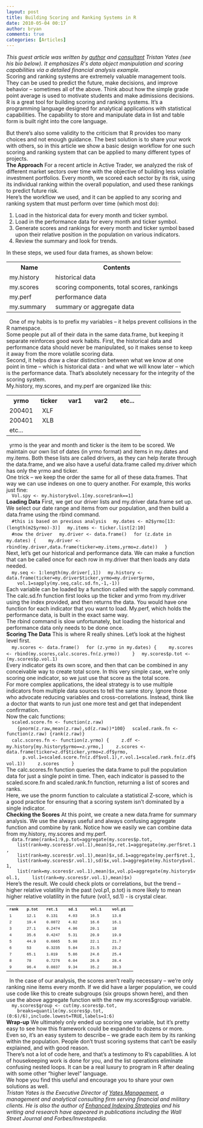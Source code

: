 ```yaml
---
layout: post
title: Building Scoring and Ranking Systems in R
date: 2010-05-04 00:17
author: bryan
comments: true
categories: [Articles]
---
```



<em>This guest article was written by <a href="http://www.amazon.com/Enhanced-Indexing-Strategies-Utilizing-Performance/dp/0470259256" title = "Enhanced Indexing Strategies">author</a> and <a href="http://www.yates-mgt.com" title = "Yates Management">consultant</a> Tristan Yates (see his bio below). It emphasizes R's data object manipulation and scoring capabilities via a detailed financial analysis example.</em>
<br />
Scoring and ranking systems are extremely valuable management tools.  They can be used to predict the future, make decisions, and improve behavior – sometimes all of the above.  Think about how the simple grade point average is used to motivate students and make admissions decisions.
<br />
R is a great tool for building scoring and ranking systems.  It’s a programming language designed for analytical applications with statistical capabilities.  The capability to store and manipulate data in list and table form is built right into the core language.
&nbsp;

But there’s also some validity to the criticism that R provides too many choices and not enough guidance.  The best solution is to share your work with others, so in this article we show a basic design workflow for one such scoring and ranking system that can be applied to many different types of projects.
<br />
<strong>The Approach</strong>
For a recent article in Active Trader, we analyzed the risk of different market sectors over time with the objective of building less volatile investment portfolios.  Every month, we scored each sector by its risk, using its individual ranking within the overall population, and used these rankings to predict future risk.
<br />
Here’s the workflow we used, and it can be applied to any scoring and ranking system that must perform over time (which most do):

<ol>
<li>Load in the historical data for every month and ticker symbol.</li>
<li>Load in the performance data for every month and ticker symbol.</li>
<li>Generate scores and rankings for every month and ticker symbol based upon their relative position in the population on various indicators.</li>
<li>Review the summary and look for trends.</li>
</ol>

In these steps, we used four data frames, as shown below:
<br >
<table>
<tr>
<th>Name</th>
<th>Contents</th>
</tr>
<tr>
<td>my.history</td>
<td>historical data</td>
</tr>
<tr>
<td>my.scores</td>
<td>scoring components, total scores, rankings</td>
</tr>
<tr>
<td>my.perf</td>
<td>performance data</td>
</tr>
<tr>
<td>my.summary&nbsp;&nbsp;</td>
<td>summary or aggregate data</td>
</tr>
</table>
&nbsp;
One of my habits is to prefix my variables – it helps prevent collisions in the R namespace.
<br />
Some people put all of their data in the same data.frame, but keeping it separate reinforces good work habits.  First, the historical data and performance data should never be manipulated, so it makes sense to keep it away from the more volatile scoring data.
<br />
Second, it helps draw a clear distinction between what we know at one point in time – which is historical data - and what we will know later – which is the performance data.  That’s absolutely necessary for the integrity of the scoring system.
<br />
My.history, my.scores, and my.perf are organized like this:
<br >
<table>
<tr>
<th>&nbsp;yrmo&nbsp;</th>
<th>&nbsp;ticker&nbsp;</th>
<th>&nbsp;&nbsp;var1&nbsp;&nbsp;</th>
<th>&nbsp;&nbsp;var2&nbsp;&nbsp;</th>
<th>&nbsp;&nbsp;etc...&nbsp;&nbsp;</th>
</tr>
<tr>
<td>200401</td>
<td>&nbsp;&nbsp;XLF</td>
<td>&nbsp;</td>
<td>&nbsp;</td>
<td>&nbsp;</td>
</tr>
<tr>
<td>200401</td>
<td>&nbsp;&nbsp;XLB</td>
<td>&nbsp;</td>
<td>&nbsp;</td>
<td>&nbsp;</td>
</tr>
<tr>
<td>etc...</td>
<td>&nbsp;</td>
<td>&nbsp;</td>
<td>&nbsp;</td>
<td>&nbsp;</td>
</tr>
</table>
&nbsp;
yrmo is the year and month and ticker is the item to be scored.   We maintain our own list of dates (in yrmo format) and items in my.dates and my.items.  Both these lists are called drivers, as they can help iterate through the data.frame, and we also have a useful data.frame called my.driver which has only the yrmo and ticker.
<br />
One trick – we keep the order the same for all of these data.frames.  That way we can use indexes on one to query another.  For example, this works just fine:
<br />
<code>&nbsp;&nbsp;Vol.spy <- my.history$vol.1[my.score$rank==1]</code>
<br />
<strong>Loading Data</strong>
First, we get our driver lists and my.driver data.frame set up. We select our date range and items from our population, and then build a data.frame using the rbind command.
<br />
<code>&nbsp;&nbsp;#this is based on previous analysis</code>
<code>&nbsp;&nbsp;my.dates <- m2$yrmo[13:(length(m2$yrmo)-3)]</code>
<code>&nbsp;&nbsp;my.items <- ticker.list[2:10]</code>
<br />
<code>&nbsp;&nbsp;#now the driver</code>
<code>&nbsp;&nbsp;my.driver <- data.frame()</code>
<code>&nbsp;&nbsp;for (z.date in my.dates) {</code>
<code>&nbsp;&nbsp;&nbsp;&nbsp;my.driver <- rbind(my.driver,data.frame(ticker=my.items,yrmo=z.date))</code>
<code>&nbsp;&nbsp;}</code>
<br />
Next, let’s get our historical and performance data.  We can make a function that can be called once for each row in my.driver that then loads any data needed.
<br />
<code>&nbsp;&nbsp;my.seq <- 1:length(my.driver[,1])</code>
<code>&nbsp;&nbsp;my.history <- data.frame(ticker=my.driver$ticker,yrmo=my.driver$yrmo,</code>
<code>&nbsp;&nbsp;&nbsp;&nbsp;vol.1=sapply(my.seq,calc.sd.fn,-1,-1))</code>
<br />
Each variable can be loaded by a function called with the sapply command.  The calc.sd.fn function first looks up the ticker and yrmo from my.driver using the index provided, and then returns the data.  You would have one function for each indicator that you want to load.  My.perf, which holds the performance data, is built in the exact same way.
<br />
The rbind command is slow unfortunately, but loading the historical and performance data only needs to be done once.
<br />
<strong>Scoring The Data</strong>
This is where R really shines.  Let’s look at the highest level first.
<br />
<code>&nbsp;&nbsp;my.scores <- data.frame()</code>
<code>&nbsp;&nbsp;for (z.yrmo in my.dates) {</code>
<code>&nbsp;&nbsp;&nbsp;&nbsp;my.scores <- rbind(my.scores,calc.scores.fn(z.yrmo))</code>
<code>&nbsp;&nbsp;&nbsp;&nbsp;}</code>
<code>&nbsp;&nbsp;my.scores$p.tot <- (my.scores$p.vol.1)</code>
<br />
Every indicator gets its own score, and then that can be combined in any conceivable way to create total score.  In this very simple case, we’re only scoring one indicator, so we just use that score as the total score.
<br />
For more complex applications, the ideal strategy is to use multiple indicators from multiple data sources to tell the same story.  Ignore those who advocate reducing variables and cross-correlations.  Instead, think like a doctor that wants to run just one more test and get that independent confirmation.
<br />
Now the calc functions:
<br />
<code>&nbsp;&nbsp;scaled.score.fn <- function(z.raw)</code>
<code>&nbsp;&nbsp;&nbsp;&nbsp;{pnorm(z.raw,mean(z.raw),sd(z.raw))*100}</code>
<code>&nbsp;&nbsp;scaled.rank.fn <- function(z.raw) {rank(z.raw)}</code>
<br />
<code>&nbsp;&nbsp;calc.scores.fn <- function(z.yrmo) {</code>
<code>&nbsp;&nbsp;&nbsp;&nbsp;z.df <- my.history[my.history$yrmo==z.yrmo,]</code>
<code>&nbsp;&nbsp;&nbsp;&nbsp;z.scores <- data.frame(ticker=z.df$ticker,yrmo=z.df$yrmo,</code>
<code>&nbsp;&nbsp;&nbsp;&nbsp;&nbsp;&nbsp;p.vol.1=scaled.score.fn(z.df$vol.1),r.vol.1=scaled.rank.fn(z.df$vol.1))</code>
<code>&nbsp;&nbsp;&nbsp;&nbsp;z.scores</code>
<code>&nbsp;&nbsp;&nbsp;&nbsp;}</code>
<br />
The calc.scores.fn function queries the data.frame to pull the population data for just a single point in time.  Then, each indicator is passed to the scaled.score.fn and scaled.rank.fn function, returning a list of scores and ranks.
<br />
Here, we use the pnorm function to calculate a statistical Z-score, which is a good practice for ensuring that a scoring system isn’t dominated by a single indicator.
<br />
<strong>Checking the Scores</strong>
At this point, we create a new data.frame for summary analysis. We use the always useful and always confusing aggregate function and combine by rank.  Notice how we easily we can combine data from my.history, my.scores and my.perf.
<br />
<code>&nbsp;&nbsp;data.frame(rank=1:9,p.tot=aggregate(my.scores$p.tot,</code>
<code>&nbsp;&nbsp;&nbsp;&nbsp;list(rank=my.scores$r.vol.1),mean)$x,ret.1=aggregate(my.perf$ret.1,</code>
<code>&nbsp;&nbsp;&nbsp;&nbsp;list(rank=my.scores$r.vol.1),mean)$x,sd.1=aggregate(my.perf$ret.1,</code>
<code>&nbsp;&nbsp;&nbsp;&nbsp;list(rank=my.scores$r.vol.1),sd)$x,vol.1=aggregate(my.history$vol.1,</code>
<code>&nbsp;&nbsp;&nbsp;&nbsp;list(rank=my.scores$r.vol.1),mean)$x,vol.p1=aggregate(my.history$vol.1,</code>
<code>&nbsp;&nbsp;&nbsp;&nbsp;list(rank=my.scores$r.vol.1),mean)$x)</code>
<br />
Here’s the result.  We could check plots or correlations, but the trend – higher relative volatility in the past (vol.p1, p.tot) is more likely to mean higher relative volatility in the future (vol.1, sd.1) - is crystal clear.
<br >
<table>
<tr>
<th><FONT FACE='Courier' SIZE=1>rank&nbsp;</FONT></th>
<th><FONT FACE='Courier' SIZE=1>p.tot&nbsp;<FONT FACE='Courier' SIZE=1></th>
<th><FONT FACE='Courier' SIZE=1>ret.1&nbsp;&nbsp;<FONT FACE='Courier' SIZE=1></th>
<th><FONT FACE='Courier' SIZE=1>sd.1 &nbsp;&nbsp;<FONT FACE='Courier' SIZE=1></th>
<th><FONT FACE='Courier' SIZE=1>vol.1&nbsp;&nbsp;<FONT FACE='Courier' SIZE=1></th>
<th><FONT FACE='Courier' SIZE=1>vol.p1&nbsp;&nbsp;<FONT FACE='Courier' SIZE=1></th>
</tr>
<tr>	<td><FONT FACE='Courier' SIZE=1>1</FONT></td>	<td><FONT FACE='Courier' SIZE=1>12.1</FONT></td>	<td><FONT FACE='Courier' SIZE=1>0.131</FONT></td>	<td><FONT FACE='Courier' SIZE=1>4.03</FONT></td>	<td><FONT FACE='Courier' SIZE=1>16.5</FONT></td>	<td><FONT FACE='Courier' SIZE=1>13.8</FONT></td>	</tr>
<tr>	<td><FONT FACE='Courier' SIZE=1>2</FONT></td>	<td><FONT FACE='Courier' SIZE=1>19.4</FONT></td>	<td><FONT FACE='Courier' SIZE=1>0.0872</FONT></td>	<td><FONT FACE='Courier' SIZE=1>4.82</FONT></td>	<td><FONT FACE='Courier' SIZE=1>16.6</FONT></td>	<td><FONT FACE='Courier' SIZE=1>16.1</FONT></td>	</tr>
<tr>	<td><FONT FACE='Courier' SIZE=1>3</FONT></td>	<td><FONT FACE='Courier' SIZE=1>27.1</FONT></td>	<td><FONT FACE='Courier' SIZE=1>0.2474</FONT></td>	<td><FONT FACE='Courier' SIZE=1>4.96</FONT></td>	<td><FONT FACE='Courier' SIZE=1>20.1</FONT></td>	<td><FONT FACE='Courier' SIZE=1>18</FONT></td>	</tr>
<tr>	<td><FONT FACE='Courier' SIZE=1>4</FONT></td>	<td><FONT FACE='Courier' SIZE=1>35.6</FONT></td>	<td><FONT FACE='Courier' SIZE=1>0.4247</FONT></td>	<td><FONT FACE='Courier' SIZE=1>5.31</FONT></td>	<td><FONT FACE='Courier' SIZE=1>20.9</FONT></td>	<td><FONT FACE='Courier' SIZE=1>19.9</FONT></td>	</tr>
<tr>	<td><FONT FACE='Courier' SIZE=1>5</FONT></td>	<td><FONT FACE='Courier' SIZE=1>44.9</FONT></td>	<td><FONT FACE='Courier' SIZE=1>0.6865</FONT></td>	<td><FONT FACE='Courier' SIZE=1>5.98</FONT></td>	<td><FONT FACE='Courier' SIZE=1>22.1</FONT></td>	<td><FONT FACE='Courier' SIZE=1>21.7</FONT></td>	</tr>
<tr>	<td><FONT FACE='Courier' SIZE=1>6</FONT></td>	<td><FONT FACE='Courier' SIZE=1>53</FONT></td>	<td><FONT FACE='Courier' SIZE=1>0.3235</FONT></td>	<td><FONT FACE='Courier' SIZE=1>5.84</FONT></td>	<td><FONT FACE='Courier' SIZE=1>21.5</FONT></td>	<td><FONT FACE='Courier' SIZE=1>23.2</FONT></td>	</tr>
<tr>	<td><FONT FACE='Courier' SIZE=1>7</FONT></td>	<td><FONT FACE='Courier' SIZE=1>65.1</FONT></td>	<td><FONT FACE='Courier' SIZE=1>1.019</FONT></td>	<td><FONT FACE='Courier' SIZE=1>5.86</FONT></td>	<td><FONT FACE='Courier' SIZE=1>24.6</FONT></td>	<td><FONT FACE='Courier' SIZE=1>25.4</FONT></td>	</tr>
<tr>	<td><FONT FACE='Courier' SIZE=1>8</FONT></td>	<td><FONT FACE='Courier' SIZE=1>78</FONT></td>	<td><FONT FACE='Courier' SIZE=1>0.7276</FONT></td>	<td><FONT FACE='Courier' SIZE=1>6.04</FONT></td>	<td><FONT FACE='Courier' SIZE=1>26.9</FONT></td>	<td><FONT FACE='Courier' SIZE=1>28.4</FONT></td>	</tr>
<tr>	<td><FONT FACE='Courier' SIZE=1>9</FONT></td>	<td><FONT FACE='Courier' SIZE=1>96.4</FONT></td>	<td><FONT FACE='Courier' SIZE=1>0.0837</FONT></td>	<td><FONT FACE='Courier' SIZE=1>9.34</FONT></td>	<td><FONT FACE='Courier' SIZE=1>35.2</FONT></td>	<td><FONT FACE='Courier' SIZE=1>38.3</FONT></td>	</tr>
</table>
&nbsp;
In the case of our analysis, the scores aren’t really necessary – we’re only ranking nine items every month.  If we did have a larger population, we could use code like this to create subgroups (six groups shown here), and then use the above aggregate function with the new my.scores$group variable.
<br />
<code>&nbsp;&nbsp;my.scores$group <- cut(my.scores$p.tot,</code>
<code>&nbsp;&nbsp;&nbsp;&nbsp;breaks=quantile(my.scores$p.tot,(0:6)/6),include.lowest=TRUE,labels=1:6)</code>
<br />
<strong>Wrap-up</strong>
We ultimately only ended up scoring one variable, but it’s pretty easy to see how this framework could be expanded to dozens or more.  Even so, it’s an easy system to describe – we grade each item by its ranking within the population.  People don’t trust scoring systems that can’t be easily explained, and with good reason.
<br />
There’s not a lot of code here, and that’s a testimony to R’s capabilities.  A lot of housekeeping work is done for you, and the list operations eliminate confusing nested loops.  It can be a real luxury to program in R after dealing with some other “higher level” language.
<br />
We hope you find this useful and encourage you to share your own solutions as well.
<br />
<em>Tristan Yates is the Executive Director of <a href="http://www.yates-mgt.com" title = "Yates Management">Yates Management</a>, a management and analytical consulting firm serving financial and military clients.  He is also the author of <a href="http://www.amazon.com/Enhanced-Indexing-Strategies-Utilizing-Performance/dp/0470259256" title = "Enhanced Indexing Strategies">Enhanced Indexing Strategies</a> and his writing and research have appeared in publications including the Wall Street Journal and Forbes/Investopedia.</em>



<br />
